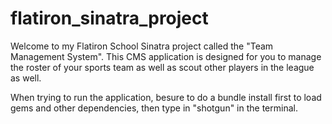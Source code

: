 # flatiron_sinatra_project
Welcome to my Flatiron School Sinatra project called the "Team Management System". This CMS application is designed for you to manage the roster of your sports team as well as scout other players in the league as well.

When trying to run the application, besure to do a bundle install first to load gems and other dependencies, then type in "shotgun" in the terminal.



